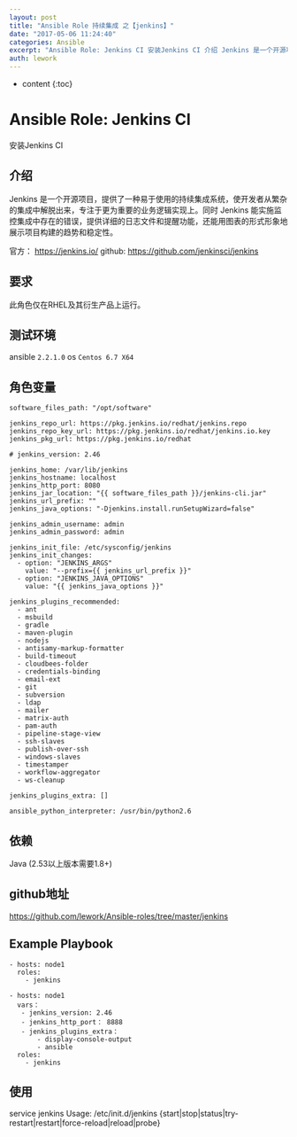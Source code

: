 ```yaml
---
layout: post
title: "Ansible Role 持续集成 之【jenkins】"
date: "2017-05-06 11:24:40"
categories: Ansible
excerpt: "Ansible Role: Jenkins CI 安装Jenkins CI 介绍 Jenkins 是一个开源项目，提供了一种易于使用的持续集成系..."
auth: lework
---
```

* content
{:toc}

# Ansible Role: Jenkins CI

安装Jenkins CI

## 介绍
Jenkins 是一个开源项目，提供了一种易于使用的持续集成系统，使开发者从繁杂的集成中解脱出来，专注于更为重要的业务逻辑实现上。同时 Jenkins 能实施监控集成中存在的错误，提供详细的日志文件和提醒功能，还能用图表的形式形象地展示项目构建的趋势和稳定性。

官方： https://jenkins.io/
github: https://github.com/jenkinsci/jenkins

## 要求

此角色仅在RHEL及其衍生产品上运行。

## 测试环境

ansible `2.2.1.0`
os `Centos 6.7 X64`

## 角色变量
	software_files_path: "/opt/software"

	jenkins_repo_url: https://pkg.jenkins.io/redhat/jenkins.repo
	jenkins_repo_key_url: https://pkg.jenkins.io/redhat/jenkins.io.key
	jenkins_pkg_url: https://pkg.jenkins.io/redhat

	# jenkins_version: 2.46

	jenkins_home: /var/lib/jenkins
	jenkins_hostname: localhost
	jenkins_http_port: 8080
	jenkins_jar_location: "{{ software_files_path }}/jenkins-cli.jar"
	jenkins_url_prefix: ""
	jenkins_java_options: "-Djenkins.install.runSetupWizard=false"

	jenkins_admin_username: admin
	jenkins_admin_password: admin

	jenkins_init_file: /etc/sysconfig/jenkins
	jenkins_init_changes:
	  - option: "JENKINS_ARGS"
		value: "--prefix={{ jenkins_url_prefix }}"
	  - option: "JENKINS_JAVA_OPTIONS"
		value: "{{ jenkins_java_options }}"
		
	jenkins_plugins_recommended:    
	  - ant
	  - msbuild
	  - gradle
	  - maven-plugin
	  - nodejs
	  - antisamy-markup-formatter
	  - build-timeout
	  - cloudbees-folder
	  - credentials-binding
	  - email-ext
	  - git
	  - subversion
	  - ldap
	  - mailer
	  - matrix-auth
	  - pam-auth
	  - pipeline-stage-view
	  - ssh-slaves
	  - publish-over-ssh
	  - windows-slaves
	  - timestamper
	  - workflow-aggregator
	  - ws-cleanup
	  
	jenkins_plugins_extra: []

	ansible_python_interpreter: /usr/bin/python2.6


## 依赖
Java (2.53以上版本需要1.8+)

## github地址
https://github.com/lework/Ansible-roles/tree/master/jenkins

## Example Playbook
	- hosts: node1
	  roles:
		- jenkins
		
	- hosts: node1
	  vars：
	   - jenkins_version: 2.46
	   - jenkins_http_port： 8888
	   - jenkins_plugins_extra：
	       - display-console-output
		   - ansible
	  roles:
		- jenkins
		
## 使用
service jenkins
Usage: /etc/init.d/jenkins {start|stop|status|try-restart|restart|force-reload|reload|probe}
